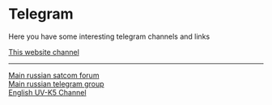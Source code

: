 # Telegram

Here you have some interesting telegram channels and links

[This website channel](https://t.me/satcom_radio)  

-----

[Main russian satcom forum](https://vrtp.ru/index.php?showforum=194)  
[Main russian telegram group](https://t.me/kosmo_konservatoria)  
[English UV-K5 Channel](https://t.me/quansheng_uvk5_en_dev)  
